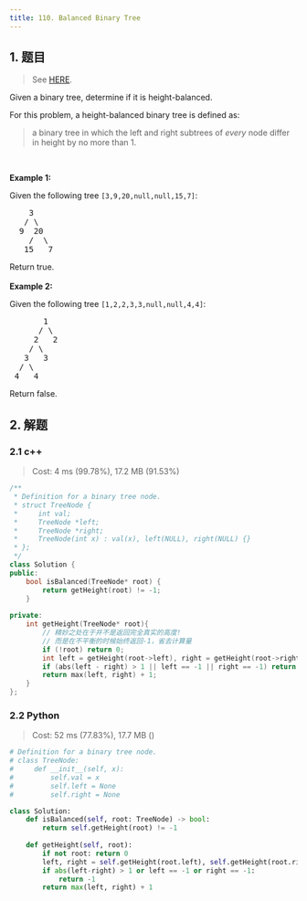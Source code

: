 ```yaml
---
title: 110. Balanced Binary Tree
---
```


## 1. 题目

> See [HERE](https://leetcode.com/problems/balanced-binary-tree/).

<div><p>Given a binary tree, determine if it is height-balanced.</p>

<p>For this problem, a height-balanced binary tree is defined as:</p>

<blockquote>
<p>a binary tree in which the left and right subtrees of <em>every</em> node differ in height by no more than 1.</p>
</blockquote>

<p>&nbsp;</p>

<p><strong>Example 1:</strong></p>

<p>Given the following tree <code>[3,9,20,null,null,15,7]</code>:</p>

<pre>    3
   / \
  9  20
    /  \
   15   7</pre>

<p>Return true.<br>
<br>
<strong>Example 2:</strong></p>

<p>Given the following tree <code>[1,2,2,3,3,null,null,4,4]</code>:</p>

<pre>       1
      / \
     2   2
    / \
   3   3
  / \
 4   4
</pre>

<p>Return false.</p>
</div>

## 2. 解题

### 2.1 c++

> Cost: 4 ms (99.78%), 17.2 MB (91.53%)

```cpp
/**
 * Definition for a binary tree node.
 * struct TreeNode {
 *     int val;
 *     TreeNode *left;
 *     TreeNode *right;
 *     TreeNode(int x) : val(x), left(NULL), right(NULL) {}
 * };
 */
class Solution {
public:
    bool isBalanced(TreeNode* root) {
        return getHeight(root) != -1;
    }
    
private:
    int getHeight(TreeNode* root){
        // 精妙之处在于并不是返回完全真实的高度!
        // 而是在不平衡的时候始终返回-1，省去计算量
        if (!root) return 0;
        int left = getHeight(root->left), right = getHeight(root->right);
        if (abs(left - right) > 1 || left == -1 || right == -1) return -1;
        return max(left, right) + 1;
    }
};
```

### 2.2 Python

> Cost: 52 ms (77.83%), 17.7 MB ()

```python
# Definition for a binary tree node.
# class TreeNode:
#     def __init__(self, x):
#         self.val = x
#         self.left = None
#         self.right = None

class Solution:
    def isBalanced(self, root: TreeNode) -> bool:
        return self.getHeight(root) != -1
    
    def getHeight(self, root):
        if not root: return 0
        left, right = self.getHeight(root.left), self.getHeight(root.right)
        if abs(left-right) > 1 or left == -1 or right == -1:
            return -1
        return max(left, right) + 1
```
